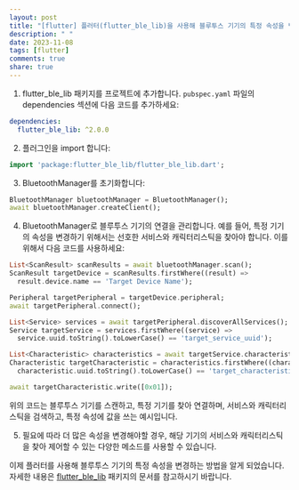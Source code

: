 ```yaml
---
layout: post
title: "[flutter] 플러터(flutter_ble_lib)을 사용해 블루투스 기기의 특정 속성을 변경하는 방법은 어떻게 되나요?"
description: " "
date: 2023-11-08
tags: [flutter]
comments: true
share: true
---
```


1. flutter_ble_lib 패키지를 프로젝트에 추가합니다. `pubspec.yaml` 파일의 dependencies 섹션에 다음 코드를 추가하세요:

```yaml
dependencies:
  flutter_ble_lib: ^2.0.0
```

2. 플러그인을 import 합니다:

```dart
import 'package:flutter_ble_lib/flutter_ble_lib.dart';
```

3. BluetoothManager를 초기화합니다:

```dart
BluetoothManager bluetoothManager = BluetoothManager();
await bluetoothManager.createClient();
```

4. BluetoothManager로 블루투스 기기의 연결을 관리합니다. 예를 들어, 특정 기기의 속성을 변경하기 위해서는 선호한 서비스와 캐릭터리스틱을 찾아야 합니다. 이를 위해서 다음 코드를 사용하세요:

```dart
List<ScanResult> scanResults = await bluetoothManager.scan();
ScanResult targetDevice = scanResults.firstWhere((result) =>
  result.device.name == 'Target Device Name');

Peripheral targetPeripheral = targetDevice.peripheral;
await targetPeripheral.connect();

List<Service> services = await targetPeripheral.discoverAllServices();
Service targetService = services.firstWhere((service) =>
  service.uuid.toString().toLowerCase() == 'target_service_uuid');

List<Characteristic> characteristics = await targetService.characteristics();
Characteristic targetCharacteristic = characteristics.firstWhere((characteristic) =>
  characteristic.uuid.toString().toLowerCase() == 'target_characteristic_uuid');

await targetCharacteristic.write([0x01]);
```

위의 코드는 블루투스 기기를 스캔하고, 특정 기기를 찾아 연결하며, 서비스와 캐릭터리스틱을 검색하고, 특정 속성에 값을 쓰는 예시입니다. 

5. 필요에 따라 더 많은 속성을 변경해야할 경우, 해당 기기의 서비스와 캐릭터리스틱을 찾아 제어할 수 있는 다양한 메소드를 사용할 수 있습니다.

이제 플러터를 사용해 블루투스 기기의 특정 속성을 변경하는 방법을 알게 되었습니다. 자세한 내용은 [flutter_ble_lib](https://pub.dev/packages/flutter_ble_lib) 패키지의 문서를 참고하시기 바랍니다.